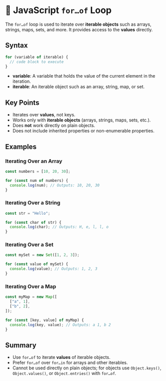 # 📝 JavaScript `for…of` Loop

The `for…of` loop is used to iterate over **iterable objects** such as arrays, strings, maps, sets, and more. It provides access to the **values** directly.

## Syntax

```javascript
for (variable of iterable) {
  // code block to execute
}
```

- **variable**: A variable that holds the value of the current element in the iteration.
- **iterable**: An iterable object such as an array, string, map, or set.

## Key Points

- Iterates over **values**, not keys.
- Works only with **iterable objects** (arrays, strings, maps, sets, etc.).
- Does **not** work directly on plain objects.
- Does not include inherited properties or non-enumerable properties.

## Examples

### Iterating Over an Array

```javascript
const numbers = [10, 20, 30];

for (const num of numbers) {
  console.log(num); // Outputs: 10, 20, 30
}
```

### Iterating Over a String

```javascript
const str = "Hello";

for (const char of str) {
  console.log(char); // Outputs: H, e, l, l, o
}
```

### Iterating Over a Set

```javascript
const mySet = new Set([1, 2, 3]);

for (const value of mySet) {
  console.log(value); // Outputs: 1, 2, 3
}
```

### Iterating Over a Map

```javascript
const myMap = new Map([
  ["a", 1],
  ["b", 2],
]);

for (const [key, value] of myMap) {
  console.log(key, value); // Outputs: a 1, b 2
}
```

## Summary

- Use `for…of` to iterate **values** of iterable objects.
- Prefer `for…of` over `for…in` for arrays and other iterables.
- Cannot be used directly on plain objects; for objects use `Object.keys()`, `Object.values()`, or `Object.entries()` with `for…of`.
